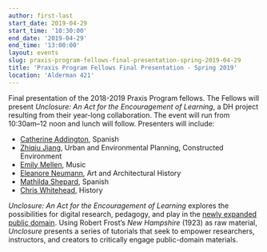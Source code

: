 ```yaml
---
author: first-last
start_date: 2019-04-29
start_time: '10:30:00'
end_date: '2019-04-29'
end_time: '13:00:00'
layout: events
slug: praxis-program-fellows-final-presentation-spring-2019-04-29
title: 'Praxis Program Fellows Final Presentation - Spring 2019'
location: 'Alderman 421'
---
```

Final presentation of the 2018-2019 Praxis Program fellows. The Fellows will present _Unclosure: An Act for the Encouragement of Learning_, a DH project resulting from their year-long collaboration. The event will run from 10:30am–12 noon and lunch will follow. Presenters will include:

- [Catherine Addington](http://scholarslab.org/people/catherine-addington/), Spanish
- [Zhiqiu Jiang](http://scholarslab.org/people/cho-jiang/), Urban and Environmental Planning, Constructed Environment
- [Emily Mellen](http://scholarslab.org/people/emily-mellen/), Music
- [Eleanore Neumann](http://scholarslab.org/people/eleanore-neumann/), Art and Architectural History
- [Mathilda Shepard](http://scholarslab.org/people/mathilda-shepard/), Spanish
- [Chris Whitehead](http://scholarslab.org/people/chris-whitehead/), History

_Unclosure: An Act for the Encouragement of Learning_ explores the possibilities for digital research, pedagogy, and play in the [newly expanded public domain](https://copyright.library.virginia.edu/public-domain/). Using Robert Frost’s _New Hampshire_ (1923) as raw material, _Unclosure_ presents a series of tutorials that seek to empower researchers, instructors, and creators to critically engage public-domain materials.

    
